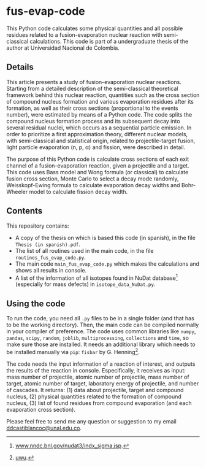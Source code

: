 # fus-evap-code
This Python code calculates some physical quantities and all possible residues related to a fusion-evaporation nuclear reaction with semi-classical calculations. This code is part of a undergraduate thesis of the author at Universidad Nacional de Colombia.

## Details
This article presents a study of fusion-evaporation nuclear reactions. Starting from a detailed description of the semi-classical theoretical framework behind this nuclear reaction, quantities such as the cross section of compound nucleus formation and various evaporation residues after its formation, as well as their cross sections (proportional to the events number), were estimated by means of a Python code. The code splits the compound nucleus formation process and its subsequent decay into several residual nuclei, which occurs as a sequential particle emission. In order to prioritize a first approximation theory, different nuclear models, with semi-classical and statistical origin, related to projectile-target fusion, light particle evaporation (n, p, $\upalpha$) and fission, were described in detail.

The purpose of this Python code is calculate cross sections of each exit channel of a fusion-evaporation reaction, given a projectile and a target.
This code uses Bass model and Wong formula (or classical) to calculate fusion cross section, Monte Carlo to select a decay mode randomly, Weisskopf-Ewing formula to calculate evaporation decay widths and Bohr-Wheeler model to calculate fission decay width.

## Contents
This repository contains:
- A copy of the thesis on which is based this code (in spanish), in the file `Thesis (in spanish).pdf`.
- The list of all routines used in the main code, in the file `routines_fus_evap_code.py`.
- The main code `main_fus_evap_code.py` which makes the calculations and shows all results in console.
- A list of the information of all isotopes found in NuDat database[^1] (especially for mass defects) in `isotope_data_NuDat.py`.

## Using the code
To run the code, you need all `.py` files to be in a single folder (and that has to be the working directory). Then, the main code can be compiled normally in your compiler of preference. The code uses common libraries like `numpy`, `pandas`, `scipy`, `random`, `joblib`, `multiprocessing`, `collections` and `time`, so make sure those are installed. It needs an additional library which needs to be installed manually via `pip`: `fisbar` by G. Henning[^2].

The code needs the input information of a reaction of interest, and outputs the results of the reaction in console. Especifically, it receives as input: mass number of projectile, atomic number of projectile, mass number of target, atomic number of target, laboratory energy of projectile, and number of cascades. It returns: (1) data about projectile, target and compound nucleus, (2) physical quantities related to the formation of compound nucleus, (3) list of found residues from compound evaporation (and each evaporation cross section).

Please feel free to send me any question or suggestion to my email [ddcastiblancoc@unal.edu.co](mailto:ddcastiblancoc@unal.edu.co).

[^1]: www.nndc.bnl.gov/nudat3/indx_sigma.jsp.
[^2]: [uwu](gitlab.in2p3.fr/gregoire.henning/fisbar-python/-/tree/v001).
